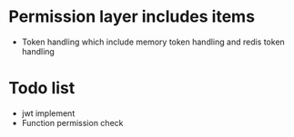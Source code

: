 ﻿# Permission layer includes items
- Token handling which include memory token handling and redis token handling

# Todo list
- jwt implement
- Function permission check